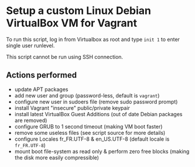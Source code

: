 Setup a custom Linux Debian VirtualBox VM for Vagrant
=====================================================

To run this script, log in from Virtualbox as root and type `init 1` to enter single user runlevel.

This script cannot be run using SSH connection.


Actions performed
-----------------

* update APT packages
* add new user and group (password-less, default is `vagrant`)
* configure new user in sudoers file (remove sudo password prompt)
* install Vagrant "insecure" public/private keypair
* install latest VirtualBox Guest Additions (out of date Debian packages are removed)
* configure GRUB to 1 second timeout (making VM boot faster)
* remove some useless files (see script source for more details)
* configure Locales fr_FR.UTF-8 & en_US.UTF-8 (default locale is `fr_FR.UTF-8`)
* mount boot file-system as read only & perform zero free blocks (making the disk more easily compressible)
